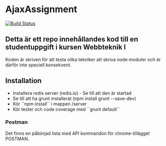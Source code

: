 # AjaxAssignment

[![Build Status](https://travis-ci.org/thajo/AjaxAssignment.svg?branch=master)](https://travis-ci.org/thajo/AjaxAssignment)

## Detta är ett repo innehållandes kod till en studentuppgift i kursen Webbteknik I

Koden är skriven för att testa olika tekniker att skriva node moduler och är därför inte speciell konsekvent.

## Installation

* Installera redis server (redis.io) - Se till att den är startad
* Se till att ha grunt installerat (npm install grunt --save-dev)
* Kör ´´npm install´´ i mappen /server
* Kör tester och code coverage med ´´grunt default´´

### Postman
Det finns en påbörjad lista med API kommandon för chrome-tillägget POSTMAN.
